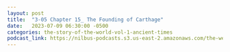 ```yaml
---
layout: post
title:  "3-05 Chapter 15_ The Founding of Carthage"
date:   2023-07-09 06:30:00 -0500
categories: the-story-of-the-world-vol-1-ancient-times
podcast_link: https://nilbus-podcasts.s3.us-east-2.amazonaws.com/the-well-trained-mind/The%20Story%20of%20the%20World%20Vol.%201%20Ancient%20Times/3-05%20Chapter%2015_%20The%20Founding%20of%20Carthage.mp3
---
```

